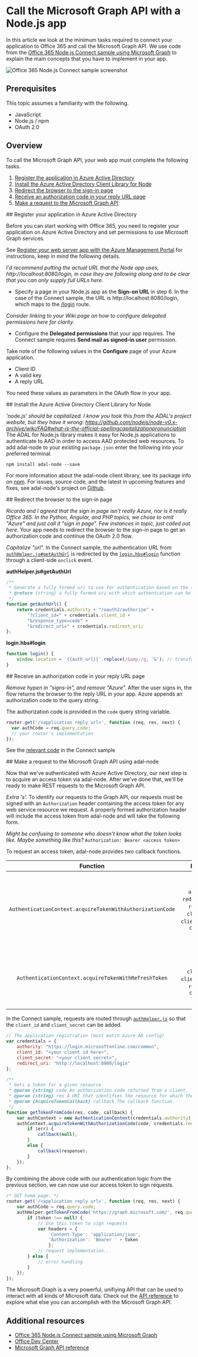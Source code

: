 # Call the Microsoft Graph API with a Node.js app

In this article we look at the minimum tasks required to connect your application to Office 365 and call the Microsoft Graph API. We use code from the [Office 365 Node.js Connect sample using Microsoft Graph](https://github.com/OfficeDev/O365-Nodejs-Unified-API-Connect) to explain the main concepts that you have to implement in your app.

![Office 365 Node.js Connect sample screenshot](./images/web-screenshot.png)

## Prerequisites

This topic assumes a familiarity with the following.

* JavaScript
* Node.js / npm
* OAuth 2.0

## Overview

To call the Microsoft Graph API, your web app must complete the following tasks.

1. [Register the application in Azure Active Directory](#register)
2. [Install the Azure Active Directory Client Library for Node](#adal)
3. [Redirect the browser to the sign-in page](#redirect)
4. [Receive an authorization code in your reply URL page](#authcode)
5. [Make a request to the Microsoft Graph API](#request)

<a name="register"/>
## Register your application in Azure Active Directory

Before you can start working with Office 365, you need to register your application on Azure Active Directory and set permissions to use Microsoft Graph services.

See [Register your web server app with the Azure Management Portal](https://msdn.microsoft.com/office/office365/HowTo/add-common-consent-manually#bk_RegisterServerApp) for instructions, keep in mind the following details.

*I'd recommend putting the actual URL that the Node app uses, http://localhost:8080/login, in case they are following along and to be clear that you can only supply full URLs here.*
* Specify a page in your Node.js app as the **Sign-on URL** in step 6. In the case of the Connect sample, the URL is http://localhost:8080/login, which maps to the [/login](https://github.com/OfficeDev/O365-Nodejs-Unified-API-Connect/blob/master/routes/index.js#L33) route.

*Consider linking to your Wiki page on how to configure delegated permissions here for clarity.*
* Configure the **Delegated permissions** that your app requires. The Connect sample requires **Send mail as signed-in user** permission.

Take note of the following values in the **Configure** page of your Azure application.

* Client ID
* A valid key
* A reply URL

You need these values as parameters in the OAuth flow in your app.

<a name="adal">
## Install the Azure Active Directory Client Library for Node

*'node.js' should be capitalized. I know you took this from the ADAL's project website, but they have it wrong: https://github.com/nodejs/node-v0.x-archive/wiki/FAQ#what-is-the-official-spellingcapitalizationpronunciation*
The ADAL for Node.js library makes it easy for Node.js applications to authenticate to AAD in order to access AAD protected web resources.
To add adal-node to your existing `package.json` enter the following into your preferred terminal.

`npm install adal-node --save`

For more information about the adal-node client library, see its package info on [npm](https://www.npmjs.com/package/adal-node).
For issues, source code, and the latest in upcoming features and fixes, see adal-node's project on [Github](https://github.com/AzureAD/azure-activedirectory-library-for-nodejs).

<a name="redirect"/>
## Redirect the browser to the sign-in page

*Ricardo and I agreed that the sign in page isn't really Azure, nor is it really Office 365. In the Python, Angular, and PHP topics, we chose to omit "Azure" and just call it "sign in page". Few instances in topic, just called out here.*
Your app needs to redirect the browser to the sign-in page to get an authorization code and continue the OAuth 2.0 flow.

*Capitalize "url".*
In the Connect sample, the authentication URL from [`authHelper.js#getAuthUrl`](https://github.com/OfficeDev/O365-Nodejs-Unified-API-Connect/blob/master/authHelper.js#L17) is redirected by the [`login.hbs#login`](https://github.com/OfficeDev/O365-Nodejs-Unified-API-Connect/blob/master/views/login.hbs#L2) function through a client-side `onclick` event.

**authHelper.js#getAuthUrl**
```javascript
/**
 * Generate a fully formed uri to use for authentication based on the supplied resource argument
 * @return {string} a fully formed uri with which authentcation can be completed
 */
function getAuthUrl() {
    return credentials.authority + "/oauth2/authorize" +
        "?client_id=" + credentials.client_id +
        "&response_type=code" +
        "&redirect_uri=" + credentials.redirect_uri;
};
```

**login.hbs#login**
```javascript
function login() {
	window.location = '{{auth_url}}'.replace(/&amp;/g, '&'); // transform HTML special char from .hbs template rendering
}
```

<a name="authcode"/>
## Receive an authorization code in your reply URL page

*Remove hypen in "signs-in", and remove "Azure".*
After the user signs in, the flow returns the browser to the reply URL in your app. Azure appends an authorization code to the query string.

The authorization code is provided in the `code` query string variable.

```javascript
router.get('/<application reply url>', function (req, res, next) {
  var authCode = req.query.code;
  // your router's implementation
});
```

See the [relevant code](https://github.com/OfficeDev/O365-Nodejs-Unified-API-Connect/blob/master/routes/index.js#L34) in the Connect sample

<a name="request"/>
## Make a request to the Microsoft Graph API using adal-node

Now that we've authenticated with Azure Active Directory, our next step is to acquire an access token via adal-node. After we've done that, we'll be ready to make REST requests to the Microsoft Graph API.

*Extra 's'.*
To identify our requests to the Graph API, our requests must be signed with an `Authorization` header containing the access token for any web service resource we request. A properly formed authorization header will include the access token from adal-node and will take the following form.

*Might be confusing to someone who doesn't know what the token looks like. Maybe something like this?*
`Authorization: Bearer <access token>`

To request an access token, adal-node provides two callback functions.

|                          Function                         |                                      Params                                      | Description                                                                                             |
|:---------------------------------------------------------:|:--------------------------------------------------------------------------------:|---------------------------------------------------------------------------------------------------------|
| `AuthenticationContext.acquireTokenWithAuthorizationCode` | `authCode`, `redirect_uri`, `resource`, `client_id`, `client_secret`, `callback` | provides an access token for a specified resource based on the authorization code returned during login |
| `AuthenticationContext.acquireTokenWithRefreshToken`      | `token`, `client_id`, `client_secret`, `resource`, `callback`                    | provides an access token for a specified resourced based on a refresh token                             |

In the Connect sample, requests are routed through [`authHelper.js`](https://github.com/OfficeDev/O365-Nodejs-Unified-API-Connect/blob/master/authHelper.js) so that the `client_id` and `client_secret` can be added.

```javascript
// The application registration (must match Azure AD config)
var credentials = {
    authority: "https://login.microsoftonline.com/common",
    client_id: "<your client id here>",
    client_secret: "<your client secret>",
    redirect_uri: "http://localhost:8080/login"
};

/**
 * Gets a token for a given resource.
 * @param {string} code An authorization code returned from a client.
 * @param {string} res A URI that identifies the resource for which the token is valid.
 * @param {AcquireTokenCallback} callback The callback function.
 */
function getTokenFromCode(res, code, callback) {
    var authContext = new AuthenticationContext(credentials.authority);
    authContext.acquireTokenWithAuthorizationCode(code, credentials.redirect_uri, res, credentials.client_id, credentials.client_secret, function (err, response) {
        if (err) {
            callback(null);
        }
        else {
            callback(response);
        }
    });
};
```

By combining the above code with our authentication logic from the previous section, we can now use our access token to sign requests.

```javascript
/* GET home page. */
router.get('/<application reply url>', function (req, res, next) {
    var authCode = req.query.code;
    authHelper.getTokenFromCode('https://graph.microsoft.com/', req.query.code, function (token) {
        if (token !== null) {
            // Use this token to sign requests
            var headers = {
                'Content-Type': 'application/json',
                'Authorization': 'Bearer ' + token
                };
            // request implementation...
        } else {
            // error handling
        }
    });
});
```

The Microsoft Graph is a very powerful, unifiying API that can be used to interact with all kinds of Microsoft data. Check out the [API reference](https://msdn.microsoft.com/office/office365/howto/office-365-unified-api-reference) to explore what else you can accomplish with the Microsoft Graph API.

## Additional resources

- [Office 365 Node.js Connect sample using Microsoft Graph](https://github.com/OfficeDev/O365-Nodejs-Unified-API-Connect)
- [Office Dev Center](http://dev.office.com)
- [Microsoft Graph API reference](https://msdn.microsoft.com/office/office365/howto/office-365-unified-api-reference)
